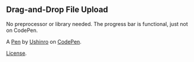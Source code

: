 Drag-and-Drop File Upload
-------------------------
No preprocessor or library needed.
The progress bar is functional, just not on CodePen.

A [Pen](https://codepen.io/Ushinro/pen/NPQzOx) by [Ushinro](https://codepen.io/Ushinro) on [CodePen](https://codepen.io).

[License](https://codepen.io/Ushinro/pen/NPQzOx/license).
